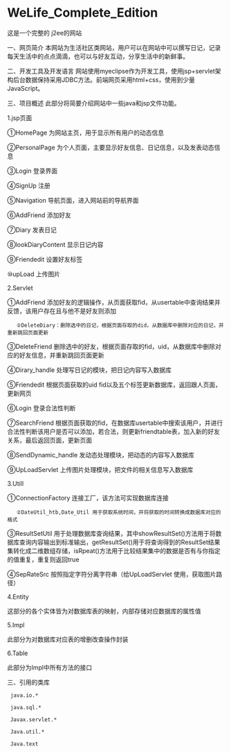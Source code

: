 # WeLife_Complete_Edition
这是一个完整的 j2ee的网站







一、网页简介
本网站为生活社区类网站，用户可以在网站中可以撰写日记，记录每天生活中的点点滴滴，也可以与好友互动，分享生活中的新鲜事。

二、开发工具及开发语言
网站使用myeclipse作为开发工具，使用jsp+servlet架构后台数据保持采用JDBC方法。前端网页采用html+css，使用到少量JavaScript。

三、项目概述
此部分将简要介绍网站中一些java和jsp文件功能。

1.jsp页面

①HomePage 为网站主页，用于显示所有用户的动态信息

②PersonalPage 为个人页面，主要显示好友信息、日记信息，以及发表动态信息

③Login 登录界面

④SignUp 注册

⑤Navigation 导航页面，进入网站前的导航界面

⑥AddFriend 添加好友

⑦Diary 发表日记

⑧lookDiaryContent  显示日记内容

⑨Friendedit 设置好友标签

⑩upLoad 上传图片

2.Servlet

   ①AddFriend 添加好友的逻辑操作，从页面获取fid，从usertable中查询结果并反馈，该用户存在且与他不是好友则添加
   
       ②DeleteDiary：删除选中的日记，根据页面存取的did，从数据库中删除对应的日记，并重新跳回页面更新
       
③DeleteFriend 删除选中的好友，根据页面存取的fid，uid，从数据库中删除对应的好友信息，并重新跳回页面更新

④Dirary_handle 处理写日记的模块，把日记内容写入数据库

⑤Friendedit 根据页面获取的uid fid以及五个标签更新数据库，返回跟人页面，更新网页

⑥Login 登录合法性判断

⑦SearchFriend 根据页面获取的fid，在数据库usertable中搜索该用户，并进行合法性判断该用户是否可以添加，若合法，则更新friendtable表，加入新的好友关系，最后返回页面，更新页面

⑧SendDynamic_handle 发动态处理模块，把动态的内容写入数据库

⑨UpLoadServlet 上传图片处理模块，把文件的相关信息写入数据库

3.Utill

   ①ConnectionFactory 连接工厂，该方法可实现数据库连接
   
       ②DateUtil_htb,Date_Util 用于获取系统时间，并将获取的时间转换成数据库对应的格式
       
③ResultSetUtil 用于处理数据库查询结果，其中showResultSet()方法用于将数据库查询内容输出到标准输出，getResultSet()用于将查询得到的ResultSet结果集转化成二维数组存储，isRpeat()方法用于比较结果集中的数据是否有与你指定的值重复，重复则返回true

④SepRateSrc 按照指定字符分离字符串（给UpLoadServlet 使用，获取图片路径）

4.Entity

   这部分的各个实体皆为对数据库表的映射，内部存储对应数据库的属性值
   
5.Impl

   此部分为对数据库对应表的增删改查操作封装
   
6.Table

   此部分为Impl中所有方法的接口
   
三、引用的类库

     java.io.*
     
     java.sql.*
     
     Javax.servlet.*
     
     Java.util.*
     
     Java.text
     

 


